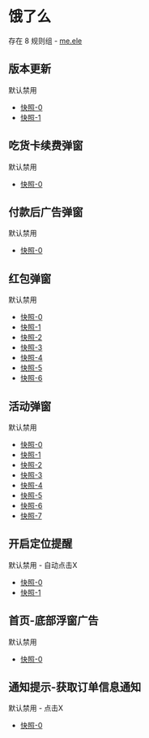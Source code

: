 # 饿了么

存在 8 规则组 - [me.ele](/src/apps/me.ele.ts)

## 版本更新

默认禁用

- [快照-0](https://i.gkd.li/import/12650280)
- [快照-1](https://i.gkd.li/import/13206819)

## 吃货卡续费弹窗

默认禁用

- [快照-0](https://i.gkd.li/import/13295007)

## 付款后广告弹窗

默认禁用

- [快照-0](https://i.gkd.li/import/13205301)

## 红包弹窗

默认禁用

- [快照-0](https://i.gkd.li/import/12650238)
- [快照-1](https://i.gkd.li/import/13294893)
- [快照-2](https://i.gkd.li/import/13331361)
- [快照-3](https://i.gkd.li/import/13362974)
- [快照-4](https://i.gkd.li/import/13376008)
- [快照-5](https://i.gkd.li/import/13710581)
- [快照-6](https://i.gkd.li/import/12650713)

## 活动弹窗

默认禁用

- [快照-0](https://i.gkd.li/import/12726709)
- [快照-1](https://i.gkd.li/import/13476719)
- [快照-2](https://i.gkd.li/import/13523508)
- [快照-3](https://i.gkd.li/import/13685037)
- [快照-4](https://i.gkd.li/import/13476611)
- [快照-5](https://i.gkd.li/import/13523541)
- [快照-6](https://i.gkd.li/import/13710574)
- [快照-7](https://i.gkd.li/import/13710591)

## 开启定位提醒

默认禁用 - 自动点击X

- [快照-0](https://i.gkd.li/import/13710588)
- [快照-1](https://i.gkd.li/import/13710585)

## 首页-底部浮窗广告

默认禁用

- [快照-0](https://i.gkd.li/import/13710588)

## 通知提示-获取订单信息通知

默认禁用 - 点击X

- [快照-0](https://i.gkd.li/import/13931205)
